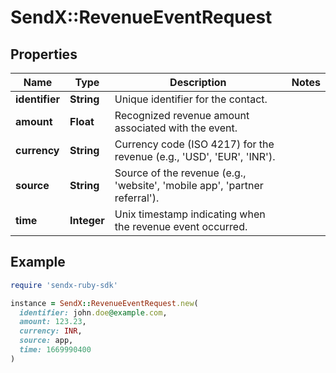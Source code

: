 # SendX::RevenueEventRequest

## Properties

| Name | Type | Description | Notes |
| ---- | ---- | ----------- | ----- |
| **identifier** | **String** | Unique identifier for the contact. |  |
| **amount** | **Float** | Recognized revenue amount associated with the event. |  |
| **currency** | **String** | Currency code (ISO 4217) for the revenue (e.g., &#39;USD&#39;, &#39;EUR&#39;, &#39;INR&#39;). |  |
| **source** | **String** | Source of the revenue (e.g., &#39;website&#39;, &#39;mobile app&#39;, &#39;partner referral&#39;). |  |
| **time** | **Integer** | Unix timestamp indicating when the revenue event occurred. |  |

## Example

```ruby
require 'sendx-ruby-sdk'

instance = SendX::RevenueEventRequest.new(
  identifier: john.doe@example.com,
  amount: 123.23,
  currency: INR,
  source: app,
  time: 1669990400
)
```

